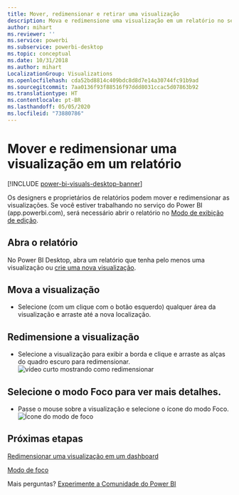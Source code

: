 ```yaml
---
title: Mover, redimensionar e retirar uma visualização
description: Mova e redimensione uma visualização em um relatório no serviço do Power BI e Desktop
author: mihart
ms.reviewer: ''
ms.service: powerbi
ms.subservice: powerbi-desktop
ms.topic: conceptual
ms.date: 10/31/2018
ms.author: mihart
LocalizationGroup: Visualizations
ms.openlocfilehash: cda52bd8814c409bdc8d8d7e14a30744fc91b9ad
ms.sourcegitcommit: 7aa0136f93f88516f97ddd8031ccac5d07863b92
ms.translationtype: HT
ms.contentlocale: pt-BR
ms.lasthandoff: 05/05/2020
ms.locfileid: "73880786"
---
```

# <a name="move-and-resize-a-visualization-in-a-report"></a>Mover e redimensionar uma visualização em um relatório

[!INCLUDE [power-bi-visuals-desktop-banner](../includes/power-bi-visuals-desktop-banner.md)]

Os designers e proprietários de relatórios podem mover e redimensionar as visualizações. Se você estiver trabalhando no serviço do Power BI (app.powerbi.com), será necessário abrir o relatório no [Modo de exibição de edição](../service-interact-with-a-report-in-editing-view.md). 

## <a name="open-the-report"></a>Abra o relatório
No Power BI Desktop, abra um relatório que tenha pelo menos uma visualização ou [crie uma nova visualização](power-bi-report-add-visualizations-i.md). 

## <a name="move-the-visualization"></a>Mova a visualização
* Selecione (com um clique com o botão esquerdo) qualquer área da visualização e arraste até a nova localização.

## <a name="resize-the-visualization"></a>Redimensione a visualização
* Selecione a visualização para exibir a borda e clique e arraste as alças do quadro escuro para redimensionar.  
  ![vídeo curto mostrando como redimensionar](media/power-bi-visualization-move-and-resize/untitled.gif)

## <a name="select-focus-mode-to-see-more-detail"></a>Selecione o modo Foco para ver mais detalhes.
* Passe o mouse sobre a visualização e selecione o ícone do modo Foco.
  ![Ícone do modo de foco](media/power-bi-visualization-move-and-resize/pbi_popouticon.jpg)

## <a name="next-steps"></a>Próximas etapas
[Redimensionar uma visualização em um dashboard](../service-dashboard-edit-tile.md)  

[Modo de foco](../consumer/end-user-focus.md)

Mais perguntas? [Experimente a Comunidade do Power BI](https://community.powerbi.com/)
